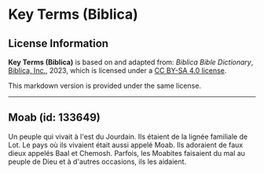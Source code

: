 # Key Terms (Biblica)

## License Information

**Key Terms (Biblica)** is based on and adapted from: _Biblica Bible Dictionary_, [Biblica, Inc.](https://www.biblica.com/), 2023, which is licensed under a [CC BY-SA 4.0 license](https://creativecommons.org/licenses/by-sa/4.0/legalcode.en).

This markdown version is provided under the same license.



--------------------------------

## Moab (id: 133649)

Un peuple qui vivait à l'est du Jourdain. Ils étaient de la lignée familiale de Lot. Le pays où ils vivaient était aussi appelé Moab. Ils adoraient de faux dieux appelés Baal et Chemosh. Parfois, les Moabites faisaient du mal au peuple de Dieu et à d'autres occasions, ils les aidaient.


